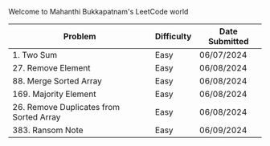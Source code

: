Welcome to Mahanthi Bukkapatnam's LeetCode world

| Problem | Difficulty | Date Submitted |
| ------  | ---------- | -------------- |
| 1. Two Sum  | Easy | 06/07/2024 |
| 27. Remove Element | Easy | 06/08/2024 |
| 88. Merge Sorted Array | Easy | 06/08/2024 |
| 169. Majority Element | Easy | 06/08/2024 |
| 26. Remove Duplicates from Sorted Array | Easy | 06/08/2024 |
| 383. Ransom Note | Easy | 06/09/2024 |


